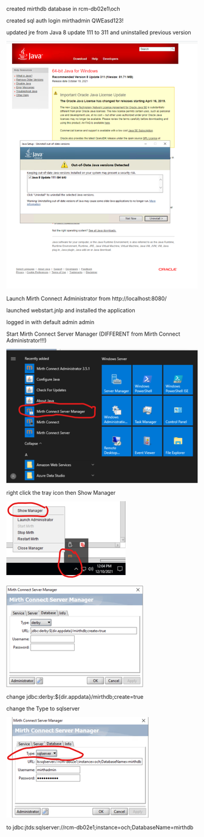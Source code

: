 created mirthdb database in rcm-db02e1\och

created sql auth login mirthadmin QWEasd123!

updated jre from Java 8 update 111 to 311 and uninstalled previous version

![image.png](/.attachments/image-d8781182-c4bb-47a3-bb2a-a9ffcc6d7ea5.png)

Launch Mirth Connect Administrator from http://localhost:8080/

launched webstart.jnlp and installed the application

logged in with default admin admin

Start Mirth Connect Server Manager (DIFFERENT from Mirth Connect Administrator!!!)

![image.png](/.attachments/image-2f652e1c-d59b-4ec9-a4bb-3e878cb4e3ba.png)

right click the tray icon then Show Manager

![image.png](/.attachments/image-4c6310e5-aaea-4d15-9b0d-c0da63eb66fa.png)

![image.png](/.attachments/image-7e143b1f-2e93-4473-9305-e6c14e5613e8.png)

change jdbc:derby:${dir.appdata}/mirthdb;create=true

change the Type to sqlserver

![image.png](/.attachments/image-1c697ab4-a3c0-491e-ba6e-badeec9f2155.png)

to jdbc:jtds:sqlserver://rcm-db02e1;instance=och;DatabaseName=mirthdb